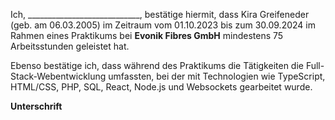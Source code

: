 Ich, \_\_\_\_\_\_\_\_\_\_\_\_\_\_\_\_\_\_\_\_\_\_\_\_\_\_\_\_, bestätige hiermit, dass Kira Greifeneder (geb. am 06.03.2005) im Zeitraum vom 01.10.2023 bis zum 30.09.2024 im Rahmen eines Praktikums bei **Evonik Fibres GmbH** mindestens 75 Arbeitsstunden geleistet hat.

Ebenso bestätige ich, dass während des Praktikums die Tätigkeiten die Full-Stack-Webentwicklung umfassten, bei der mit Technologien wie TypeScript, HTML/CSS, PHP, SQL, React, Node.js und Websockets gearbeitet wurde.


**Unterschrift**